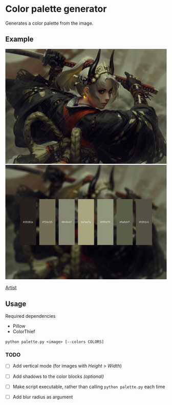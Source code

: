 # Color palette generator

Generates a color palette from the image.

## Example

![original](examples/original.jpg 'Original')
![generated](examples/palette.jpg 'Generated')

[Artist](https://www.artstation.com/guweiz)

## Usage

Required dependencies

- Pillow
- ColorThief

`python palette.py <image> [--colors COLORS]`

### TODO

- [ ]  Add vertical mode (for images with *Height* > *Width*)

- [ ]  Add shadows to the color blocks *(optional)*

- [ ]  Make script executable, rather than calling `python palette.py` each time

- [ ]  Add blur radius as argument

